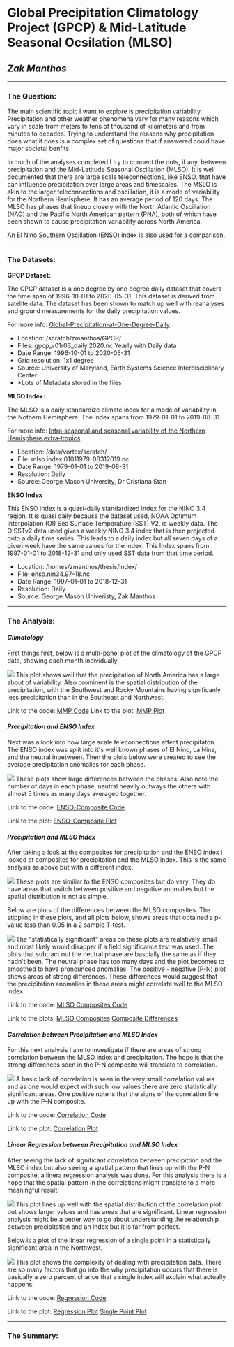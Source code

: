 # Global Precipitation Climatology Project (GPCP) & Mid-Latitude Seasonal Ocsilation (MLSO)
## *Zak Manthos*
***
### The Question:
The main scientific topic I want to explore is precipitation variability. Precipitation and other weather phenomena vary for many reasons which vary in scale from meters to tens of thousand of kilometers and from minutes to decades. Trying to understand the reasons why precipitation does what it does is a complex set of questions that if answered could have major societal benfits.

In much of the analyses completed I try to connect the dots, if any, between precipitation and the Mid-Latitude Seasonal Oscillation (MLSO). It is well documented that there are large scale teleconnections, like ENSO, that have can influence precipitation over large areas and timescales. The MSLO is akin to the larger teleconnections and oscillation, it is a mode of variability for the Northern Hemisphere. It has an average period of 120 days. The MLSO has phases that lineup closely with the North Atlantic Oscillation (NAO) and the Pacific North American pattern (PNA), both of which have been shown to cause precipitation variability across North America.

An El Nino Southern Oscillation (ENSO) index is also used for a comparison.

***

### The Datasets:
**GPCP Dataset:**

The GPCP dataset is a one degree by one degree daily dataset that covers the time span of 1996-10-01 to 2020-05-31. This dataset is derived from satelite data. The dataset has been shown to match up well with reanalyses and ground measurements for the daily precipitation values. 

For more info: [Global-Precipitation-at-One-Degree-Daily](https://journals.ametsoc.org/jhm/article/2/1/36/4943/Global-Precipitation-at-One-Degree-Daily)
    
 - Location: /scratch/zmanthos/GPCP/
 - Files: gpcp_v01r03_daily.2020.nc  Yearly with Daily data
 - Date Range: 1996-10-01 to 2020-05-31
 - Grid resolution: 1x1 degree
 - Source: University of Maryland, Earth Systems Science Interdisciplinary Center
 - *Lots of Metadata stored in the files
    
**MLSO Index:**

The MLSO is a daily standardize climate index for a mode of variability in the Nothern Hemisphere. The index spans from 1979-01-01 to 2019-08-31.

For more info: [Intra‑seasonal and seasonal variability of the Northern Hemisphere extra‑tropics](https://doi.org/10.1007/s00382-019-04827-9)

 - Location: /data/vortex/scratch/
 - File: mlso.index.01011979-08312019.nc
 - Date Range: 1979-01-01 to 2019-08-31
 - Resolution: Daily
 - Source: George Mason University, Dr Cristiana Stan

**ENSO Index**

This ENSO index is a quasi-daily standardized index for the NINO 3.4 region. It is quasi daily because the dataset used, NOAA Optimum Interpolation (OI) Sea Surface Temperature (SST) V2, is weekly data. The OISSTv2 data used gives a weekly NINO 3.4 index that is then projected onto a daily time series. This leads to a daily index but all seven days of a given week have the same values for the index. This Index spans from 1997-01-01 to 2018-12-31 and only used SST data from that time period.

 - Location: /homes/zmanthos/thesis/index/
 - File: enso.nin34.97-18.nc
 - Date Range: 1997-01-01 to 2018-12-31
 - Resolution: Daily
 - Source: George Mason Univeristy, Zak Manthos

***

### The Analysis:

#### ***Climatology***

First things first, below is a multi-panel plot of the climatology of the GPCP data, showing each month individually.

![](climatology.png)
This plot shows well that the precipitation of North America has a large about of variability. Also prominent is the spatial distribution of the precipitation, with the Southwest and Rocky Mountains having significanly less precipitation than in the Southeast and Northwest.

Link to the code: [MMP Code](https://github.com/manthoszh/CLIM-680/blob/master/HW2.multipanelplot.ipynb)
Link to the plot: [MMP Plot](https://github.com/manthoszh/CLIM-680/blob/master/climatology.png)




#### ***Precipitation and ENSO Index***

Next was a look into how large scale teleconnections affect precipitaton. The ENSO index was split into it's well known phases of El Nino, La Nina, and the neutral inbetween. Then the plots below were created to see the average precipitation anomalies for each phase.

![](enso.compos.png)
These plots show large differences between the phases. Also note the number of days in each phase, neutral heavily outways the others with almost 5 times as many days averaged together.

Link to the code: [ENSO-Composite Code](https://github.com/manthoszh/CLIM-680/blob/master/ENSO.composites.ipynb)

Link to the plot: [ENSO-Composite Plot](https://github.com/manthoszh/CLIM-680/blob/master/enso.compos.png)




#### ***Precipitation and MLSO Index***

After taking a look at the composites for precipitation and the ENSO index I looked at composites for precipitation and the MLSO index. This is the same analysis as above but with a different index.

![](mlso.compos.png)
These plots are similiar to the ENSO composites but do vary. They do have areas that switch between positive and negative anomalies but the spatial distribution is not as simple.

Below are plots of the differences between the MLSO composites. The stippling in these plots, and all plots below, shows areas that obtained a p-value less than 0.05 in a 2 sample T-test. 

![](mlso.diffs.png)
The "statistically significant" areas on these plots are realatively small and most likely would disapper if a field significance test was used. The plots that subtract out the neutral phase are bascially the same as  if they hadn't been. The neutral phase has too many days and the plot becomes to smoothed to have pronounced anomalies. The positive - negative (P-N) plot shows areas of strong differences. These differences would suggest that the precipitation anomalies in these areas might correlate well to the MLSO index. 

Link to the code: [MLSO Composites Code](https://github.com/manthoszh/CLIM-680/blob/master/DIFF.composites.ipynb)

Link to the plots: [MLSO Composites](https://github.com/manthoszh/CLIM-680/blob/master/mlso.compos.png) [Composite Differences](https://github.com/manthoszh/CLIM-680/blob/master/mlso.diffs.png)




#### ***Correlation between Precipitation and MLSO Index***

For this next analysis I aim to investigate if there are areas of strong correlation between the MLSO index and precipitation. The hope is that the strong differences seen in the P-N composite will translate to correlation.

![](gpcp.mlso.corr.png)
A basic lack of correlation is seen in the very small correlation values and as one would expect with such low values there are zero statistically significant areas. One positive note is that the signs of the correlation line up with the P-N composite.

Link to the code: [Correlation Code](https://github.com/manthoszh/CLIM-680/blob/master/Correlation.ipynb)

Link to the plot: [Correlation Plot](https://github.com/manthoszh/CLIM-680/blob/master/gpcp.mlso.corr.png)




#### ***Linear Regression between Precipitation and MLSO Index***

After seeing the lack of significant correlation between precipittion and the MLSO index but also seeing a spatial pattern that lines up with the P-N composite, a linera regression analysis was done. For this analysis there is a hope that the spatial pattern in the correlations might translate to a more meaningful result.

![](gpcp.mlso.regres.png)
This plot lines up well with the spatial distribution of the correlation plot but shows larger values and has areas that are significant. Linear regression analysis might be a better way to go about understanding the relationship between precipitation and an index but it is far from perfect.

Below is a plot of the linear regression of a single point in a statistically significant area in the Northwest.

![](single.regres.png)
This plot shows the complexity of dealing with precipitation data. There are so many factors that go into the why precipitation occurs that there is basically a zero percent chance that a single index will explain what actually happens.

Link to the code: [Regression Code](https://github.com/manthoszh/CLIM-680/blob/master/Regression.ipynb)

Link to the plot: [Regression Plot](https://github.com/manthoszh/CLIM-680/blob/master/gpcp.mlso.regres.png) [Single Point Plot](https://github.com/manthoszh/CLIM-680/blob/master/single.regres.png)


***

### The Summary:

